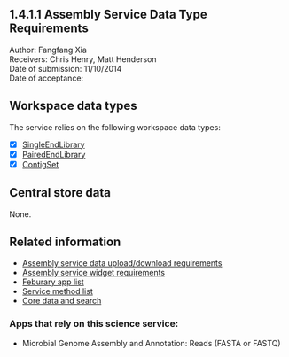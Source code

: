 1.4.1.1 Assembly Service Data Type Requirements
-----------------------------------------------

Author: Fangfang Xia  
Receivers: Chris Henry, Matt Henderson  
Date of submission: 11/10/2014  
Date of acceptance:   

## Workspace data types

The service relies on the following workspace data types:
- [x] [SingleEndLibrary](https://github.com/kbase/assembly/blob/master/workspace/KBaseAssembly.spec#L26)
- [x] [PairedEndLibrary](https://github.com/kbase/assembly/blob/master/workspace/KBaseAssembly.spec#L33)
- [x] [ContigSet](https://github.com/kbase/KBaseFBAModeling/blob/master/specs/Genome.spec#L151)

## Central store data

None.

## Related information

- [Assembly service data upload/download requirements](https://github.com/levinas/WBS-Science-Service-Deliverables/blob/master/1.4.1.1-Assembly-Service-Data-Upload-Download-Requirements.md)
- [Assembly service widget requirements](https://github.com/levinas/WBS-Science-Service-Deliverables/blob/master/1.4.1.1-Assembly-Service-Widget-Requirements.md)
- [Feburary app list](https://docs.google.com/spreadsheets/d/1jIyMrAnG1GJP6i0qgFmah9cM51BpcpvC-SAmPaJArM4/edit#gid=0)
- [Service method list](https://docs.google.com/spreadsheets/d/1XeYR-ZFsldHVB7I8yPkP-aGPlzXqY7cU1gTArRXZs78/edit?usp=sharing)
- [Core data and search](https://docs.google.com/spreadsheets/d/1auAfLVc1ogs6SBOIAqCp6GG8gUr19b-gW2VqSBAA7jo/edit#gid=940808100)

### Apps that rely on this science service:

- Microbial Genome Assembly and Annotation: Reads (FASTA or FASTQ)


